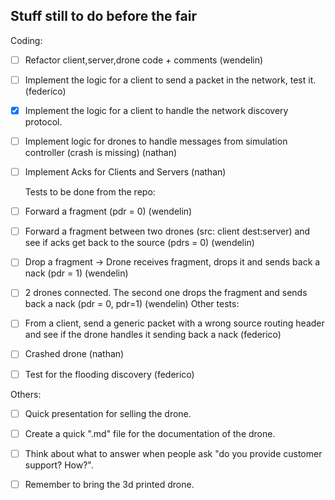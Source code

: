 ## Stuff still to do before the fair

Coding:
- [ ] Refactor client,server,drone code + comments (wendelin)
- [ ] Implement the logic for a client to send a packet in the network, test it. (federico)
- [X] Implement the logic for a client to handle the network discovery protocol.
- [ ] Implement logic for drones to handle messages from simulation controller (crash is missing) (nathan)
- [ ] Implement Acks for Clients and Servers (nathan)

  Tests to be done from the repo:
- [ ] Forward a fragment (pdr = 0) (wendelin)
- [ ] Forward a fragment between two drones (src: client dest:server) and see if acks get back to the source (pdrs = 0) (wendelin)
- [ ] Drop a fragment -> Drone receives fragment, drops it and sends back a nack (pdr = 1) (wendelin)
- [ ] 2 drones connected. The second one drops the fragment and sends back a nack (pdr = 0, pdr=1) (wendelin)
  Other tests:
- [ ] From a client, send a generic packet with a wrong source routing header and see if the drone handles it sending back a nack (federico)
- [ ] Crashed drone (nathan)
- [ ] Test for the flooding discovery (federico)

Others:

- [ ] Quick presentation for selling the drone.  
- [ ] Create a quick ".md" file for the documentation of the drone.  
- [ ] Think about what to answer when people ask "do you provide customer support? How?".  
- [ ] Remember to bring the 3d printed drone.  

